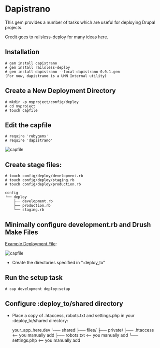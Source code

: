 # Dapistrano

This gem provides a number of tasks which are useful for deploying Drupal projects.

Credit goes to railsless-deploy for many ideas here.

## Installation

    # gem install capistrano
    # gem install railsless-deploy
    # gem install dapistrano --local dapistrano-0.0.1.gem
    (For now, dapistrano is a UMN Internal utility)

## Create a New Deployment Directory

    # mkdir -p myproject/config/deploy
    # cd myproject
    # touch capfile

## Edit the capfile

    # require 'rubygems'
    # require 'dapistrano'
    
![capfile](http://libsystems.org/images/dapistrano.png)

## Create stage files:

    # touch config/deploy/development.rb
    # touch config/deploy/staging.rb
    # touch config/deploy/production.rb
    
    config
    └── deploy
        ├── development.rb
        ├── production.rb
        └── staging.rb

## Minimally configure development.rb and Drush Make Files

[Example Deployment File](https://github.umn.edu/gist/raw/71/0895b4b3f3bca2ed254c694094c8541401e6cfed/gistfile1.rb):

![capfile](http://libsystems.org/images/deploymentconfig.png)

* Create the directories specified in ":deploy_to"

## Run the setup task

    # cap development deploy:setup
    
## Configure :deploy_to/shared directory

* Place a copy of .htaccess, robots.txt and settings.php in your :deploy_to/shared directory:

    your_app_here.dev
    └── shared
        ├── files/
        ├── private/
        ├── .htaccess <-- you manually add
        ├── robots.txt <-- you manually add
        └── settings.php <-- you manually add
